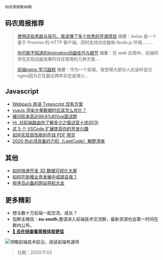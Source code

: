 `码农周报第96期`

## 码农周报推荐

> [使用这些思路与技巧，我读懂了多个优秀的开源项目](https://juejin.im/post/6887689159918485511)
> 摘要：Axios 是一个基于 Promise 的 HTTP 客户端，同时支持浏览器和 Node.js 环境………


> [你可能不知道的Animation动画技巧与细节](https://juejin.im/post/6889226357851553805)
> 摘要：在 web 应用中，前端同学在实现动画效果时往往常用的几种方案…

> [前端nginx 学习路程](https://www.javascriptc.com/4193.html)
> 摘要：作为一个前端，我觉得大部分人应该听说过nginx因为它在最近两年实在是很火…



## Javascript


- [Webpack 转译 Typescript 现有方案](https://www.javascriptc.com/3921.html)
- [vueJs 渲染大量数据时应该怎么优化？](https://www.javascriptc.com/4357.html)
- [被问机率高达99.6%的Vue面试题](https://www.javascriptc.com/2550.html)
- [Hi, 对前端路由你了解多少之面试官十连问(3)](https://www.javascriptc.com/2420.html)
- [这 5 个 VSCode 扩展提高你的开发兴趣](https://www.javascriptc.com/4054.html)
- [如何实现高性能的在线 PDF 预览](https://mp.weixin.qq.com/s/Wx_gJLrZftJ_dm2phoUf8g)
- [2020 你必须具备的力扣（LeetCode）解题清单](https://www.javascriptc.com/interview-tips/zh_CN/leetcode/)


## 其他

- [如何快速开发 3D 数据可视化大屏](https://mp.weixin.qq.com/s/8f_VIeQt0VBdLLUg5_j3aw)
- [如何在助推业务发展中成就自我？](https://mp.weixin.qq.com/s/OYl8xOyzNScgEzJoYWtHZg)
- [程序员必备的网站导航大全](https://www.javascriptc.com/site-navigation)


## 更多精彩

- 想与数十万前端一起交流、成长？
- 加群主微信：**su-south**,邀请进入前端技术交流群，最新资源也会第一时间在群内公布。
- **[:lollipop: 去在线查看周报体验更佳](https://www.javascriptc.com/category/javascript-weekly)**

![领略前端技术前沿，阅读前端布道师](https://user-images.githubusercontent.com/18324563/100540104-2b5d5a00-3276-11eb-90b4-1a8d6a4444b8.png)

> 日期：2020.11.02
